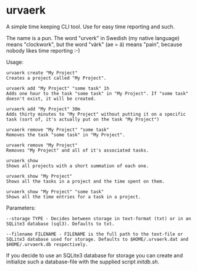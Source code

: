 # urvaerk
A simple time keeping CLI tool. Use for easy time reporting and such.

The name is a pun. The word "urverk" in Swedish (my native language) means "clockwork", but the word "värk" (ae = ä) means "pain", because nobody likes time reporting :-)

Usage:

	urvaerk create "My Project"
	Creates a project called "My Project".
	
	urvaerk add "My Project" "some task" 1h
	Adds one hour to the task "some task" in "My Project". If "some task" doesn't exist, it will be created.
	
	urvaerk add "My Project" 30m
	Adds thirty minutes to "My Project" without putting it on a specific task (sort of, it's actually put on the task "My Project")
	
	urvaerk remove "My Project" "some task"
	Removes the task "some task" in "My Project".
	
	urvaerk remove "My Project"
	Removes "My Project" and all of it's associated tasks.

	urvaerk show
	Shows all projects with a short summation of each one.

	urvaerk show "My Project"
	Shows all the tasks in a project and the time spent on them.

	urvaerk show "My Project" "some task"
	Shows all the time entries for a task in a project.


Parameters:

	--storage TYPE - Decides between storage in text-format (txt) or in an SQLite3 database (sql3). Defaults to txt.

	--filename FILENAME - FILENAME is the full path to the text-file or SQLite3 database used for storage. Defaults to $HOME/.urvaerk.dat and $HOME/.urvaerk.db respectively.
	

If you decide to use an SQLite3 database for storage you can create and initialize such a database-file with the supplied script *initdb.sh*.
